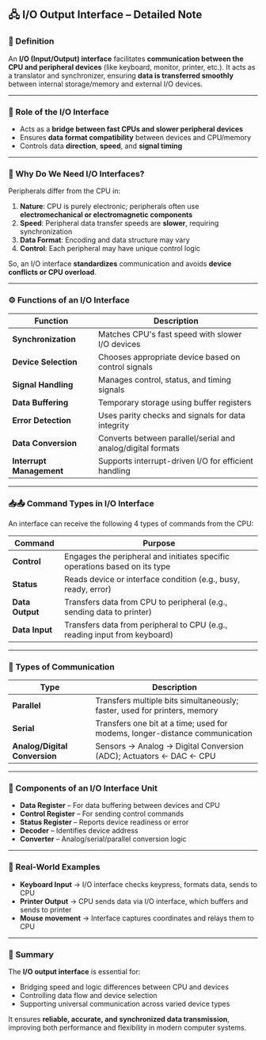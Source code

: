 

## 🖧 I/O Output Interface – Detailed Note

### 📘 Definition

An **I/O (Input/Output) interface** facilitates **communication between the CPU and peripheral devices** (like keyboard, monitor, printer, etc.). It acts as a translator and synchronizer, ensuring **data is transferred smoothly** between internal storage/memory and external I/O devices.

---

### 🔁 Role of the I/O Interface

* Acts as a **bridge between fast CPUs and slower peripheral devices**
* Ensures **data format compatibility** between devices and CPU/memory
* Controls data **direction**, **speed**, and **signal timing**

---

### 🧮 Why Do We Need I/O Interfaces?

Peripherals differ from the CPU in:

1. **Nature**: CPU is purely electronic; peripherals often use **electromechanical or electromagnetic components**
2. **Speed**: Peripheral data transfer speeds are **slower**, requiring synchronization
3. **Data Format**: Encoding and data structure may vary
4. **Control**: Each peripheral may have unique control logic

So, an I/O interface **standardizes** communication and avoids **device conflicts or CPU overload**.

---

### ⚙️ Functions of an I/O Interface

| Function                 | Description                                                 |
| ------------------------ | ----------------------------------------------------------- |
| **Synchronization**      | Matches CPU's fast speed with slower I/O devices            |
| **Device Selection**     | Chooses appropriate device based on control signals         |
| **Signal Handling**      | Manages control, status, and timing signals                 |
| **Data Buffering**       | Temporary storage using buffer registers                    |
| **Error Detection**      | Uses parity checks and signals for data integrity           |
| **Data Conversion**      | Converts between parallel/serial and analog/digital formats |
| **Interrupt Management** | Supports interrupt-driven I/O for efficient handling        |

---

### 📥📤 Command Types in I/O Interface

An interface can receive the following 4 types of commands from the CPU:

| Command         | Purpose                                                                    |
| --------------- | -------------------------------------------------------------------------- |
| **Control**     | Engages the peripheral and initiates specific operations based on its type |
| **Status**      | Reads device or interface condition (e.g., busy, ready, error)             |
| **Data Output** | Transfers data from CPU to peripheral (e.g., sending data to printer)      |
| **Data Input**  | Transfers data from peripheral to CPU (e.g., reading input from keyboard)  |

---

### 🧭 Types of Communication

| Type                          | Description                                                                 |
| ----------------------------- | --------------------------------------------------------------------------- |
| **Parallel**                  | Transfers multiple bits simultaneously; faster, used for printers, memory   |
| **Serial**                    | Transfers one bit at a time; used for modems, longer-distance communication |
| **Analog/Digital Conversion** | Sensors → Analog → Digital Conversion (ADC); Actuators ← DAC ← CPU          |

---

### 🧱 Components of an I/O Interface Unit

* **Data Register** – For data buffering between devices and CPU
* **Control Register** – For sending control commands
* **Status Register** – Reports device readiness or error
* **Decoder** – Identifies device address
* **Converter** – Analog/serial/parallel conversion logic

---

### 🧪 Real-World Examples

* **Keyboard Input** → I/O interface checks keypress, formats data, sends to CPU
* **Printer Output** → CPU sends data via I/O interface, which buffers and sends to printer
* **Mouse movement** → Interface captures coordinates and relays them to CPU

---

### 🧾 Summary

The **I/O output interface** is essential for:

* Bridging speed and logic differences between CPU and devices
* Controlling data flow and device selection
* Supporting universal communication across varied device types

It ensures **reliable, accurate, and synchronized data transmission**, improving both performance and flexibility in modern computer systems.

